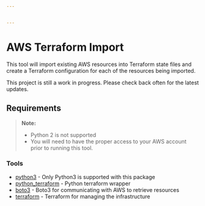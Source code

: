 ```yaml
---


---
```


<h1 id="aws-terraform-import">AWS Terraform Import</h1>
<p>This tool will import existing AWS resources into Terraform state files and create a Terraform configuration for each of the resources being imported.</p>
<p>This project is still a work in progress. Please check back often for the latest updates.</p>
<h2 id="requirements">Requirements</h2>
<blockquote>
<p><strong>Note:</strong></p>
<ul>
<li>Python 2 is not supported</li>
<li>You will need to have the proper access to your AWS account prior to running this tool.</li>
</ul>
</blockquote>
<h3 id="tools">Tools</h3>
<ul>
<li><a href="https://www.python.org/downloads/">python3</a> - Only Python3 is supported with this package</li>
<li><a href="https://pypi.python.org/pypi/python-terraform/0.9.1">python_terraform</a> - Python terraform wrapper</li>
<li><a href="http://boto3.readthedocs.io/en/latest/guide/quickstart.html#installation">boto3</a> - Boto3 for communicating with AWS to retrieve resources</li>
<li><a href="https://www.terraform.io/">terraform</a> - Terraform for managing the infrastructure</li>
</ul>

